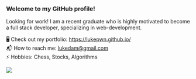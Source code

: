 ### Welcome to my GitHub profile!

Looking for work!
I am a recent graduate who is highly motivated to become a full stack developer, specializing in web-development. 

🖥 Check out my portfolio: https://lukepwn.github.io/  
📬 How to reach me: lukedam@gmail.com  
:zap: Hobbies: Chess, Stocks, Algorithms
<!-- <img src="https://github-readme-stats.vercel.app/api?username=lukepwn&&show_icons=true&count_private=true&theme=radical"> -->

<img src="https://github-readme-stats.vercel.app/api/top-langs/?username=lukepwn&exclude_repo=Racing-Revolution,ExplorationGame&layout=compact&theme=radical&langs_count=10">
